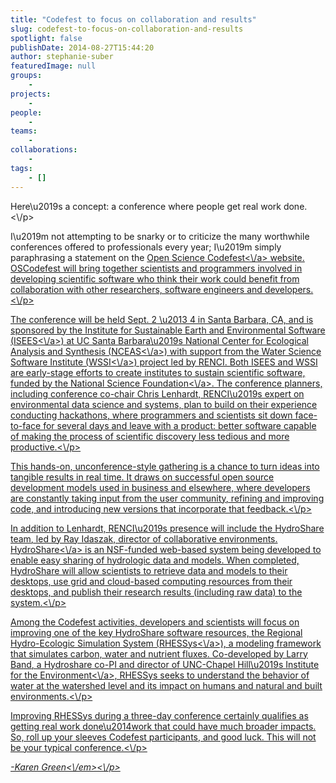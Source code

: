 ```yaml
---
title: "Codefest to focus on collaboration and results"
slug: codefest-to-focus-on-collaboration-and-results
spotlight: false
publishDate: 2014-08-27T15:44:20
author: stephanie-suber
featuredImage: null
groups:
    - 
projects:
    - 
people:
    - 
teams: 
    - 
collaborations:
    - 
tags:
    - []
---
```

<p>Here\u2019s a concept: a conference where people get real work done.<\/p>
<p>I\u2019m not attempting to be snarky or to criticize the many worthwhile conferences offered to professionals every year; I\u2019m simply paraphrasing a statement on the <a href="http:\/\/nceas.github.io\/open-science-codefest\/">Open Science Codefest<\/a> website. OSCodefest will bring together scientists and programmers involved in developing scientific software who think their work could benefit from collaboration with other researchers, software engineers and developers.<!--more--><\/p>
<p>The conference will be held Sept. 2 \u2013 4 in Santa Barbara, CA, and is sponsored by the Institute for Sustainable Earth and Environmental Software (<a href="http:\/\/isees.nceas.ucsb.edu\/">ISEES<\/a>) at UC Santa Barbara\u2019s National Center for Ecological Analysis and Synthesis (<a href="https:\/\/www.nceas.ucsb.edu\/">NCEAS<\/a>) with support from the Water Science Software Institute (<a href="http:\/\/renci.org\/research\/water-science-software-institute\/">WSSI<\/a>) project led by RENCI. Both ISEES and WSSI are early-stage efforts to create institutes to sustain scientific software, funded by the <a href="http:\/\/www.nsf.gov\/">National Science Foundation<\/a>. The conference planners, including conference co-chair Chris Lenhardt, RENCI\u2019s expert on environmental data science and systems, plan to build on their experience conducting hackathons, where programmers and scientists sit down face-to-face for several days and leave with a product: better software capable of making the process of scientific discovery less tedious and more productive.<\/p>
<p>This hands-on, unconference-style gathering is a chance to turn ideas into tangible results in real time. It draws on successful open source development models used in business and elsewhere, where developers are constantly taking input from the user community, refining and improving code, and introducing new versions that incorporate that feedback.<\/p>
<p>In addition to Lenhardt, RENCI\u2019s presence will include the HydroShare team, led by Ray Idaszak, director of collaborative environments. <a href="http:\/\/hydroshare.cuahsi.org\/">HydroShare<\/a> is an NSF-funded web-based system being developed to enable easy sharing of hydrologic data and models. When completed, HydroShare will allow scientists to retrieve data and models to their desktops, use grid and cloud-based computing resources from their desktops, and publish their research results (including raw data) to the system.<\/p>
<p>Among the Codefest activities, developers and scientists will focus on improving one of the key HydroShare software resources, the Regional Hydro-Ecologic Simulation System (<a href="http:\/\/fiesta.bren.ucsb.edu\/~rhessys\/index.html">RHESSys<\/a>), a modeling framework that simulates carbon, water and nutrient fluxes. Co-developed by Larry Band, a Hydroshare co-PI and director of UNC-Chapel Hill\u2019s <a href="http:\/\/www.ie.unc.edu\/">Institute for the Environment<\/a>, RHESSys seeks to understand the behavior of water at the watershed level and its impact on humans and natural and built environments.<\/p>
<p>Improving RHESSys during a three-day conference certainly qualifies as getting real work done\u2014work that could have much broader impacts. So, roll up your sleeves Codefest participants, and good luck. This will not be your typical conference.<\/p>
<p><em>-Karen Green<\/em><\/p>
<!-- AddThis Advanced Settings generic via filter on the_content --><!-- AddThis Share Buttons generic via filter on the_content -->
